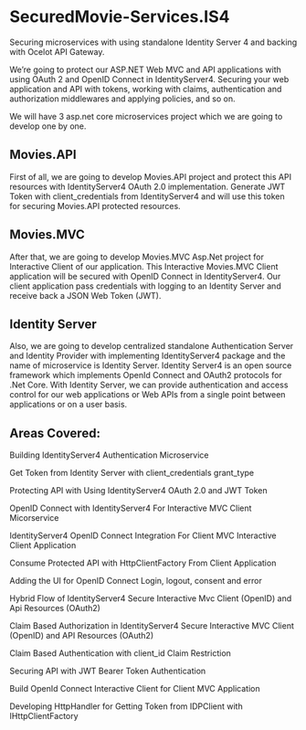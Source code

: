 # SecuredMovie-Services.IS4
Securing microservices with using standalone Identity Server 4 and backing with Ocelot API Gateway. 

We’re going to protect our ASP.NET Web MVC and API applications with using OAuth 2 and OpenID Connect in IdentityServer4. Securing your web application and API with tokens, working with claims, authentication and authorization middlewares and applying policies, and so on.

We will have 3 asp.net core microservices project which we are going to develop one by one.

## Movies.API

First of all, we are going to develop Movies.API project and protect this API resources with IdentityServer4 OAuth 2.0 implementation. Generate JWT Token with client_credentials from IdentityServer4 and will use this token for securing Movies.API protected resources.

## Movies.MVC

After that, we are going to develop Movies.MVC Asp.Net project for Interactive Client of our application. This Interactive Movies.MVC Client application will be secured with OpenID Connect in IdentityServer4. Our client application pass credentials with logging to an Identity Server and receive back a JSON Web Token (JWT).

## Identity Server

Also, we are going to develop centralized standalone Authentication Server and Identity Provider with implementing IdentityServer4 package and the name of microservice is Identity Server.
Identity Server4 is an open source framework which implements OpenId Connect and OAuth2 protocols for .Net Core.
With Identity Server, we can provide authentication and access control for our web applications or Web APIs from a single point between applications or on a user basis.

## Areas Covered:

Building IdentityServer4 Authentication Microservice

Get Token from Identity Server with client_credentials grant_type

Protecting API with Using IdentityServer4 OAuth 2.0 and JWT Token

OpenID Connect with IdentityServer4 For Interactive MVC Client Micorservice

IdentityServer4 OpenID Connect Integration For Client MVC Interactive Client Application

Consume Protected API with HttpClientFactory From Client Application

Adding the UI for OpenID Connect Login, logout, consent and error

Hybrid Flow of IdentityServer4 Secure Interactive Mvc Client (OpenID) and Api Resources (OAuth2)

Claim Based Authorization in IdentityServer4 Secure Interactive MVC Client (OpenID) and API Resources (OAuth2)

Claim Based Authentication with client_id Claim Restriction

Securing API with JWT Bearer Token Authentication

Build OpenId Connect Interactive Client for Client MVC Application

Developing HttpHandler for Getting Token from IDPClient with IHttpClientFactory
